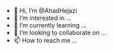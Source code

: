 - 👋 Hi, I’m @AhadHejazi
- 👀 I’m interested in ...
- 🌱 I’m currently learning ...
- 💞️ I’m looking to collaborate on ...
- 📫 How to reach me ...

<!---
AhadHejazi/AhadHejazi is a ✨ special ✨ repository because its `README.md` (this file) appears on your GitHub profile.
You can click the Preview link to take a look at your changes.
--->
